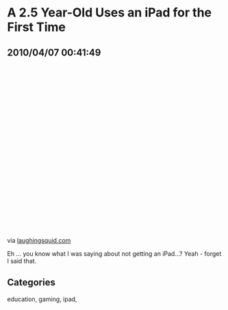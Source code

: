 # A 2.5 Year-Old Uses an iPad for the First Time
## 2010/04/07 00:41:49 

<div class="posterous_bookmarklet_entry">
  <object height="400" width="500"><param name="movie" value="http://www.youtube.com/v/pT4EbM7dCMs&amp;fs=1" /><param name="allowFullScreen" value="true" /><param name="allowscriptaccess" value="always" /><embed src="http://www.youtube.com/v/pT4EbM7dCMs&amp;fs=1" allowfullscreen="true" type="application/x-shockwave-flash" allowscriptaccess="always" height="400" width="500" /></object>

<div class="posterous_quote_citation">via <a href="http://laughingsquid.com/a-2-5-year-old-uses-an-ipad-for-the-first-time/">laughingsquid.com</a></div>
<p>Eh ... you know what I was saying about not getting an iPad...? Yeah - forget I said that.</p></div>

## Categories
education, gaming, ipad, 